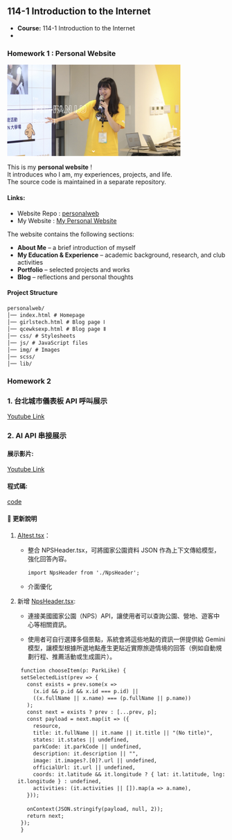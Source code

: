 ## 114-1 Introduction to the Internet

- **Course:** 114-1 Introduction to the Internet
- 
### Homework 1 : Personal Website

<img src="/img/hw1.png" width="400"/>

This is my **personal website** !<br>
It introduces who I am, my experiences, projects, and life. <br>
The source code is maintained in a separate repository.

#### Links:
- Website Repo : [personalweb](https://github.com/PhoebeLu1011/personalweb)  
- My Website : [My Personal Website](https://phoebelu1011.github.io/personalweb/)

The website contains the following sections:
- **About Me** – a brief introduction of myself  
- **My Education & Experience** – academic background, research, and club activities  
- **Portfolio** – selected projects and works  
- **Blog** – reflections and personal thoughts
  
#### Project Structure  
```
personalweb/
│── index.html # Homepage
│── girlstech.html # Blog page Ⅰ
│── qcewksexp.html # Blog page Ⅱ
│── css/ # Stylesheets
│── js/ # JavaScript files
│── img/ # Images
│── scss/ 
│── lib/ 
```
### Homework 2 
### 1. 台北城市儀表板 API 呼叫展示
[Youtube Link]()
### 2. AI API 串接展示
#### 展示影片:
[Youtube Link]()
#### 程式碼:
[code](https://github.com/PhoebeLu1011/1141-IntroductionToTheInternet/tree/main/HW2)
#### 📄 更新說明
1. [AItest.tsx](https://github.com/PhoebeLu1011/1141-IntroductionToTheInternet/blob/main/HW2/AItest.tsx)：
   
   - 整合 NPSHeader.tsx，可將國家公園資料 JSON 作為上下文傳給模型，強化回答內容。
     
     ```tsx
     import NpsHeader from './NpsHeader';
     ```
     
   - 介面優化
  
     
3. 新增 [NpsHeader.tsx](https://github.com/PhoebeLu1011/1141-IntroductionToTheInternet/blob/main/HW2/NpsHeader.tsx):

   
   - 連接美國國家公園（NPS）API，讓使用者可以查詢公園、營地、遊客中心等相關資訊。
  
     
   - 使用者可自行選擇多個景點，系統會將這些地點的資訊一併提供給 Gemini 模型，讓模型根據所選地點產生更貼近實際旅遊情境的回答（例如自動規劃行程、推薦活動或生成圖片）。
  
     
   ```tsx
    function chooseItem(p: ParkLike) {
    setSelectedList(prev => {
      const exists = prev.some(x =>
        (x.id && p.id && x.id === p.id) ||
        ((x.fullName || x.name) === (p.fullName || p.name))
      );
      const next = exists ? prev : [...prev, p];
      const payload = next.map(it => ({
        resource,
        title: it.fullName || it.name || it.title || "(No title)",
        states: it.states || undefined,
        parkCode: it.parkCode || undefined,
        description: it.description || "",
        image: it.images?.[0]?.url || undefined,
        officialUrl: it.url || undefined,
        coords: it.latitude && it.longitude ? { lat: it.latitude, lng: it.longitude } : undefined,
        activities: (it.activities || []).map(a => a.name),
      }));

      onContext(JSON.stringify(payload, null, 2));
      return next;
    });
    }
   ```

  

